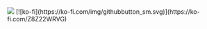 <img src="https://github.com/StewartLynch/StewartLynch/raw/master/GitHubHome.gif">
[![ko-fi](https://ko-fi.com/img/githubbutton_sm.svg)](https://ko-fi.com/Z8Z22WRVG)
